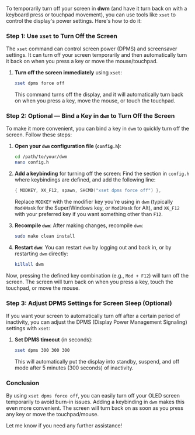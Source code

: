 To temporarily turn off your screen in **dwm** (and have it turn back on with a keyboard press or touchpad movement), you can use tools like `xset` to control the display's power settings. Here's how to do it:

### Step 1: Use `xset` to Turn Off the Screen

The `xset` command can control screen power (DPMS) and screensaver settings. It can turn off your screen temporarily and then automatically turn it back on when you press a key or move the mouse/touchpad.

1. **Turn off the screen immediately** using `xset`:
   ```bash
   xset dpms force off
   ```

   This command turns off the display, and it will automatically turn back on when you press a key, move the mouse, or touch the touchpad.

### Step 2: Optional — Bind a Key in `dwm` to Turn Off the Screen

To make it more convenient, you can bind a key in `dwm` to quickly turn off the screen. Follow these steps:

1. **Open your `dwm` configuration file (`config.h`)**:
   ```bash
   cd /path/to/your/dwm
   nano config.h
   ```

2. **Add a keybinding** for turning off the screen:
   Find the section in `config.h` where keybindings are defined, and add the following line:
   
   ```c
   { MODKEY, XK_F12, spawn, SHCMD("xset dpms force off") },
   ```

   Replace `MODKEY` with the modifier key you're using in `dwm` (typically `Mod4Mask` for the Super/Windows key, or `Mod1Mask` for Alt), and `XK_F12` with your preferred key if you want something other than `F12`.

3. **Recompile `dwm`**:
   After making changes, recompile `dwm`:

   ```bash
   sudo make clean install
   ```

4. **Restart `dwm`**:
   You can restart `dwm` by logging out and back in, or by restarting `dwm` directly:
   ```bash
   killall dwm
   ```

Now, pressing the defined key combination (e.g., `Mod + F12`) will turn off the screen. The screen will turn back on when you press a key, touch the touchpad, or move the mouse.

### Step 3: Adjust DPMS Settings for Screen Sleep (Optional)

If you want your screen to automatically turn off after a certain period of inactivity, you can adjust the DPMS (Display Power Management Signaling) settings with `xset`:

1. **Set DPMS timeout** (in seconds):
   ```bash
   xset dpms 300 300 300
   ```
   This will automatically put the display into standby, suspend, and off mode after 5 minutes (300 seconds) of inactivity.

### Conclusion

By using `xset dpms force off`, you can easily turn off your OLED screen temporarily to avoid burn-in issues. Adding a keybinding in `dwm` makes this even more convenient. The screen will turn back on as soon as you press any key or move the touchpad/mouse.

Let me know if you need any further assistance!